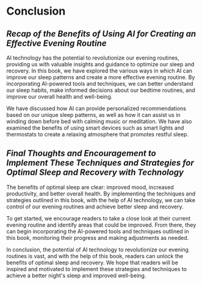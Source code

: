# Conclusion

## *Recap of the Benefits of Using AI for Creating an Effective Evening Routine*

AI technology has the potential to revolutionize our evening routines, providing us with valuable insights and guidance to optimize our sleep and recovery. In this book, we have explored the various ways in which AI can improve our sleep patterns and create a more effective evening routine. By incorporating AI-powered tools and techniques, we can better understand our sleep habits, make informed decisions about our bedtime routines, and improve our overall health and well-being.

We have discussed how AI can provide personalized recommendations based on our unique sleep patterns, as well as how it can assist us in winding down before bed with calming music or meditation. We have also examined the benefits of using smart devices such as smart lights and thermostats to create a relaxing atmosphere that promotes restful sleep.

## *Final Thoughts and Encouragement to Implement These Techniques and Strategies for Optimal Sleep and Recovery with Technology*

The benefits of optimal sleep are clear: improved mood, increased productivity, and better overall health. By implementing the techniques and strategies outlined in this book, with the help of AI technology, we can take control of our evening routines and achieve better sleep and recovery.

To get started, we encourage readers to take a close look at their current evening routine and identify areas that could be improved. From there, they can begin incorporating the AI-powered tools and techniques outlined in this book, monitoring their progress and making adjustments as needed.

In conclusion, the potential of AI technology to revolutionize our evening routines is vast, and with the help of this book, readers can unlock the benefits of optimal sleep and recovery. We hope that readers will be inspired and motivated to implement these strategies and techniques to achieve a better night's sleep and improved well-being.